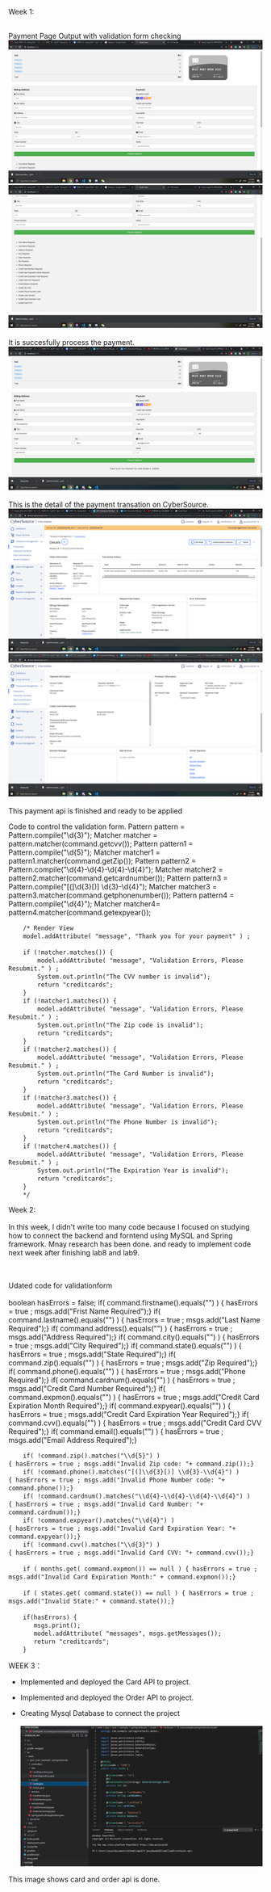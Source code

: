Week 1:<br><br/>

Payment Page Output with validation form checking
![1](images/1.png)
![1](images/2.png)
<br><br/>
It is succesfully process the payment.
![1](images/9.png)
<br><br/>
This is the detail of the payment transation on CyberSource.
![1](images/10.png)
![1](images/11.png)
<br><br/>
This payment api is finished and ready to be applied

Code to control the validation form.
        Pattern pattern = Pattern.compile("\\d{3}");
        Matcher matcher = pattern.matcher(command.getcvv());
        Pattern pattern1 = Pattern.compile("\\d{5}");
        Matcher matcher1 = pattern1.matcher(command.getZip());
        Pattern pattern2 = Pattern.compile("\\d{4}-\\d{4}-\\d{4}-\\d{4}");
        Matcher matcher2 = pattern2.matcher(command.getcardnumber());
        Pattern pattern3 = Pattern.compile("[(]\\d{3}[)] \\d{3}-\\d{4}");
        Matcher matcher3 = pattern3.matcher(command.getphonenumber());
        Pattern pattern4 = Pattern.compile("\\d{4}");
        Matcher matcher4= pattern4.matcher(command.getexpyear());
        
        /* Render View 
        model.addAttribute( "message", "Thank you for your payment" ) ;

        if (!matcher.matches()) {
            model.addAttribute( "message", "Validation Errors, Please Resubmit." ) ;
            System.out.println("The CVV number is invalid");
            return "creditcards";
        }
        if (!matcher1.matches()) {
            model.addAttribute( "message", "Validation Errors, Please Resubmit." ) ;
            System.out.println("The Zip code is invalid");
            return "creditcards";
        }
        if (!matcher2.matches()) {
            model.addAttribute( "message", "Validation Errors, Please Resubmit." ) ;
            System.out.println("The Card Number is invalid");
            return "creditcards";
        }
        if (!matcher3.matches()) {
            model.addAttribute( "message", "Validation Errors, Please Resubmit." ) ;
            System.out.println("The Phone Number is invalid");
            return "creditcards";
        }
        if (!matcher4.matches()) {
            model.addAttribute( "message", "Validation Errors, Please Resubmit." ) ;
            System.out.println("The Expiration Year is invalid");
            return "creditcards";
        }
        */
        
 Week 2:<br><br/>
 In this week, I didn't write too many code because I focused on studying how to connect the backend and forntend using MySQL and Spring framework. Mnay research has been done. and ready to implement code next week after finishing lab8 and lab9.
 
 <br><br/>
 Udated code for validationform
  <br><br/>
         boolean hasErrors = false;
        if( command.firstname().equals("") )  { hasErrors = true ; msgs.add("Frist Name Required");}
        if( command.lastname().equals("") )   { hasErrors = true ; msgs.add("Last Name Required");}
        if( command.address().equals("") )    { hasErrors = true ; msgs.add("Address Required");}
        if( command.city().equals("") )       { hasErrors = true ; msgs.add("City Required");}
        if( command.state().equals("") )      { hasErrors = true ; msgs.add("State Required");}
        if( command.zip().equals("") )        { hasErrors = true ; msgs.add("Zip Required");}
        if( command.phone().equals("") )      { hasErrors = true ; msgs.add("Phone Required");}
        if( command.cardnum().equals("") )    { hasErrors = true ; msgs.add("Credit Card Number Required");}
        if( command.expmon().equals("") )     { hasErrors = true ; msgs.add("Credit Card Expiration Month Required");}
        if( command.expyear().equals("") )    { hasErrors = true ; msgs.add("Credit Card Expiration Year Required");}
        if( command.cvv().equals("") )        { hasErrors = true ; msgs.add("Credit Card CVV Required");}
        if( command.email().equals("") )      { hasErrors = true ; msgs.add("Email Address Required");}

        if( !command.zip().matches("\\d{5}") )                               { hasErrors = true ; msgs.add("Invalid Zip code: "+ command.zip());}
        if( !command.phone().matches("[(]\\d{3}[)] \\d{3}-\\d{4}") )         { hasErrors = true ; msgs.add("Invalid Phone Number code: "+ command.phone());}
        if( !command.cardnum().matches("\\d{4}-\\d{4}-\\d{4}-\\d{4}") )      { hasErrors = true ; msgs.add("Invalid Card Number: "+ command.cardnum());}
        if( !command.expyear().matches("\\d{4}") )                           { hasErrors = true ; msgs.add("Invalid Card Expiration Year: "+ command.expyear());}
        if( !command.cvv().matches("\\d{3}") )                               { hasErrors = true ; msgs.add("Invalid Card CVV: "+ command.cvv());}

        if ( months.get( command.expmon()) == null ) { hasErrors = true ; msgs.add("Invalid Card Expiration Month:" + command.expmon());}

        if ( states.get( command.state()) == null ) { hasErrors = true ; msgs.add("Invalid State:" + command.state());}

        if(hasErrors) {
           msgs.print();
           model.addAttribute( "messages", msgs.getMessages());
           return "creditcards";
        }
 
 
 WEEK 3：
  - Implemented and deployed the Card API to project.

  - Implemented and deployed the Order API to project. 
  
  - Creating Mysql Database to connect the project
    <br><br/>
  ![1](images/3.png)
  
  This image shows card and order api is done.
 

